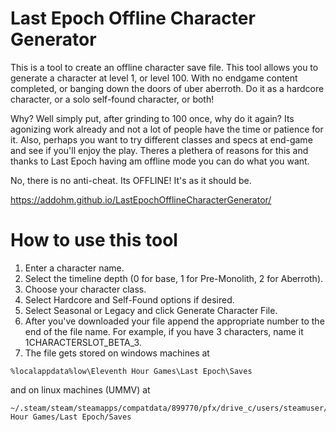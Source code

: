 # Last Epoch Offline Character Generator

This is a tool to create an offline character save file.  This tool allows you to generate a character at level 1, or level 100.  With no endgame content completed, or banging down the doors of uber aberroth.  Do it as a hardcore character, or a solo self-found character, or both!

Why?  Well simply put, after grinding to 100 once, why do it again?  Its agonizing work already and not a lot of people have the time or patience for it.  Also, perhaps you want to try different classes and specs at end-game and see if you'll enjoy the play.  Theres a plethera of reasons for this and thanks to Last Epoch having am offline mode you can do what you want.  

No, there is no anti-cheat.  Its OFFLINE!  It's as it should be.

https://addohm.github.io/LastEpochOfflineCharacterGenerator/

# How to use this tool
1. Enter a character name.
2. Select the timeline depth (0 for base, 1 for Pre-Monolith, 2 for Aberroth).
3. Choose your character class.
4. Select Hardcore and Self-Found options if desired.
5. Select Seasonal or Legacy and click Generate Character File.
6. After you've downloaded your file append the appropriate number to the end of the file name.
For example, if you have 3 characters, name it 1CHARACTERSLOT_BETA_3.
7. The file gets stored on windows machines at 
```
%localappdata%low\Eleventh Hour Games\Last Epoch\Saves
```
and on linux machines (UMMV) at
```
~/.steam/steam/steamapps/compatdata/899770/pfx/drive_c/users/steamuser/AppData/LocalLow/Eleventh Hour Games/Last Epoch/Saves
```
